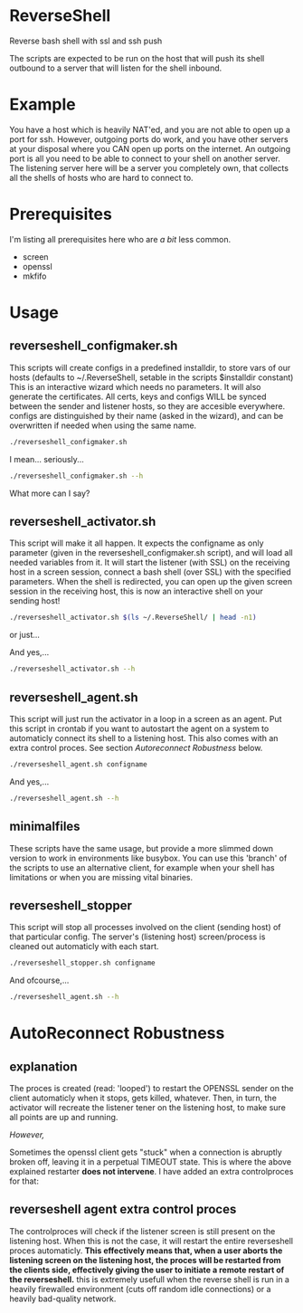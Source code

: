 # ReverseShell
Reverse bash shell with ssl and ssh push

The scripts are expected to be run on the host that will push its shell outbound to a server that will listen for the shell inbound.

# Example
You have a host which is heavily NAT'ed, and you are not able to open up a port for ssh. However, outgoing ports do work, and you have other servers at your disposal where you CAN open up ports on the internet.
An outgoing port is all you need to be able to connect to your shell on another server. The listening server here will be a server you completely own, that collects all the shells of hosts who are hard to connect to.

# Prerequisites
I'm listing all prerequisites here who are *a bit* less common.

* screen
* openssl
* mkfifo

# Usage
## reverseshell_configmaker.sh

This scripts will create configs in a predefined installdir, to store vars of our hosts (defaults to ~/.ReverseShell, setable in the scripts $installdir constant)
This is an interactive wizard which needs no parameters. It will also generate the certificates.
All certs, keys and configs WILL be synced between the sender and listener hosts, so they are accesible everywhere.
configs are distinguished by their name (asked in the wizard), and can be overwritten if needed when using the same name.

```bash
./reverseshell_configmaker.sh
```

I mean... seriously...

```bash
./reverseshell_configmaker.sh --h
```

What more can I say?


## reverseshell_activator.sh

This script will make it all happen. It expects the configname as only parameter (given in the reverseshell_configmaker.sh script), and will load all needed variables from it.
It will start the listener (with SSL) on the receiving host in a screen session, connect a bash shell (over SSL) with the specified parameters.
When the shell is redirected, you can open up the given screen session in the receiving host, this is now an interactive shell on your sending host!

```bash
./reverseshell_activator.sh $(ls ~/.ReverseShell/ | head -n1)
```
or just...


And yes,...

```bash
./reverseshell_activator.sh --h
```

## reverseshell_agent.sh

This script will just run the activator in a loop in a screen as an agent. Put this script in crontab if you want to autostart the agent on a system to automaticly connect its shell to a listening host.
This also comes with an extra control proces. See section *Autoreconnect Robustness* below.

```bash
./reverseshell_agent.sh configname
```

And yes,...

```bash
./reverseshell_agent.sh --h
```

## minimalfiles
These scripts have the same usage, but provide a more slimmed down version to work in environments like busybox.
You can use this 'branch' of the scripts to use an alternative client, for example when your shell has limitations or when you are missing vital binaries.

## reverseshell_stopper
This script will stop all processes involved on the client (sending host) of that particular config. The server's (listening host) screen/process is cleaned out automaticly with each start. 

```bash
./reverseshell_stopper.sh configname
```

And ofcourse,...

```bash
./reverseshell_agent.sh --h
```

# AutoReconnect Robustness
## explanation
The proces is created (read: 'looped') to restart the OPENSSL sender on the client automaticly when it stops, gets killed, whatever. Then, in turn, the activator will recreate the listener tener on the listening host, to make sure all points are up and running.

*However,*

Sometimes the openssl client gets "stuck" when a connection is abruptly broken off, leaving it in a perpetual TIMEOUT state. This is where the above explained restarter **does not intervene**. I have added an extra controlproces for that:

## reverseshell agent extra control proces
The controlproces will check if the listener screen is still present on the listening host. When this is not the case, it will restart the entire reverseshell proces automaticly.
**This effectively means that, when a user aborts the listening screen on the listening host, the proces will be restarted from the clients side, effectively giving the user to initiate a remote restart of the reverseshell.**
this is extremely usefull when the reverse shell is run in a heavily firewalled environment (cuts off random idle connections) or a heavily bad-quality network.
